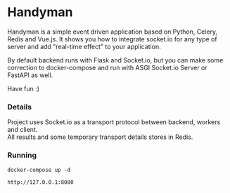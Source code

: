 # Handyman
Handyman is a simple event driven application based on Python, Celery, Redis and Vue.js.  It shows you how to 
integrate socket.io for any type of server and add "real-time effect" to your application.

By default backend runs with Flask and Socket.io, but you can make some correction to
docker-compose and run with ASGI Socket.io Server or FastAPI as well.  

Have fun :)

### Details
Project uses Socket.io as a transport protocol between backend, workers and client.  
All results and some temporary transport details stores in Redis.

### Running
    docker-compose up -d

    http://127.0.0.1:8080
